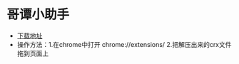# 哥谭小助手

- [下载地址](https://www.lanzous.com/i1ngt7g)
- 操作方法：1.在chrome中打开 chrome://extensions/ 2.把解压出来的crx文件拖到页面上
